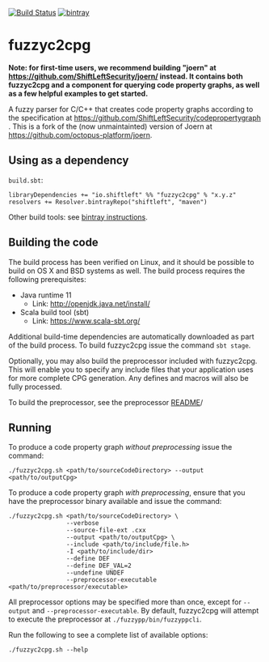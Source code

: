 [![Build Status](https://secure.travis-ci.org/ShiftLeftSecurity/fuzzyc2cpg.png?branch=master)](http://travis-ci.org/ShiftLeftSecurity/fuzzyc2cpg)
[![bintray](https://api.bintray.com/packages/shiftleft/maven/fuzzyc2cpg/images/download.svg)](https://bintray.com/shiftleft/maven/fuzzyc2cpg/_latestVersion)

# fuzzyc2cpg

**Note: for first-time users, we recommend building "joern" at https://github.com/ShiftLeftSecurity/joern/ instead. It contains both fuzzyc2cpg and a component for querying code property graphs, as well as a few helpful examples to get started.**

A fuzzy parser for C/C++ that creates code property graphs according to the specification at https://github.com/ShiftLeftSecurity/codepropertygraph . This is a fork of the (now unmaintainted) version of Joern at https://github.com/octopus-platform/joern.

## Using as a dependency
`build.sbt`:
```
libraryDependencies += "io.shiftleft" %% "fuzzyc2cpg" % "x.y.z"
resolvers += Resolver.bintrayRepo("shiftleft", "maven")
```
Other build tools: see [bintray instructions](https://bintray.com/shiftleft/maven/fuzzyc2cpg/_latestVersion).

## Building the code

The build process has been verified on Linux, and it should be possible 
to build on OS X and BSD systems as well. The build process requires
the following prerequisites:

* Java runtime 11
  - Link: http://openjdk.java.net/install/
* Scala build tool (sbt)
  - Link: https://www.scala-sbt.org/

Additional build-time dependencies are automatically downloaded as part
of the build process. To build fuzzyc2cpg issue the command `sbt stage`.

Optionally, you may also build the preprocessor included with fuzzyc2cpg. This will enable you to specify any include
files that your application uses for more complete CPG generation. Any defines and macros will also be fully processed.

To build the preprocessor, see the preprocessor [README](./fuzzypp/README.md)/

## Running

To produce a code property graph _*without preprocessing*_  issue the command:
```shell script
./fuzzyc2cpg.sh <path/to/sourceCodeDirectory> --output <path/to/outputCpg>
`````

To produce a code property graph _*with preprocessing*_, ensure that you have the preprocessor binary available
and issue the command:
```shell script
./fuzzyc2cpg.sh <path/to/sourceCodeDirectory> \
                --verbose
                --source-file-ext .cxx 
                --output <path/to/outputCpg> \
                --include <path/to/include/file.h>
                -I <path/to/include/dir>
                --define DEF
                --define DEF_VAL=2
                --undefine UNDEF
                --preprocessor-executable <path/to/preprocessor/executable>
```

All preprocessor options may be specified more than once, except for `--output` and `--preprocessor-executable`.
By default, fuzzyc2cpg will attempt to execute the preprocessor at `./fuzzypp/bin/fuzzyppcli`.

Run the following to see a complete list of available options:
```shell script
./fuzzyc2cpg.sh --help
```
